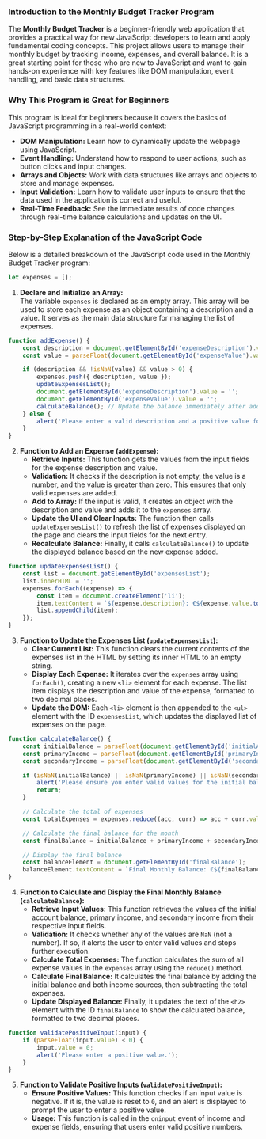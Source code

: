 ### Introduction to the Monthly Budget Tracker Program

The **Monthly Budget Tracker** is a beginner-friendly web application that provides a practical way for new JavaScript developers to learn and apply fundamental coding concepts. This project allows users to manage their monthly budget by tracking income, expenses, and overall balance. It is a great starting point for those who are new to JavaScript and want to gain hands-on experience with key features like DOM manipulation, event handling, and basic data structures.

### Why This Program is Great for Beginners

This program is ideal for beginners because it covers the basics of JavaScript programming in a real-world context:
- **DOM Manipulation:** Learn how to dynamically update the webpage using JavaScript.
- **Event Handling:** Understand how to respond to user actions, such as button clicks and input changes.
- **Arrays and Objects:** Work with data structures like arrays and objects to store and manage expenses.
- **Input Validation:** Learn how to validate user inputs to ensure that the data used in the application is correct and useful.
- **Real-Time Feedback:** See the immediate results of code changes through real-time balance calculations and updates on the UI.

### Step-by-Step Explanation of the JavaScript Code

Below is a detailed breakdown of the JavaScript code used in the Monthly Budget Tracker program:

```javascript
let expenses = [];
```

1. **Declare and Initialize an Array:**  
   The variable `expenses` is declared as an empty array. This array will be used to store each expense as an object containing a description and a value. It serves as the main data structure for managing the list of expenses.

```javascript
function addExpense() {
    const description = document.getElementById('expenseDescription').value;
    const value = parseFloat(document.getElementById('expenseValue').value);

    if (description && !isNaN(value) && value > 0) {
        expenses.push({ description, value });
        updateExpensesList();
        document.getElementById('expenseDescription').value = '';
        document.getElementById('expenseValue').value = '';
        calculateBalance(); // Update the balance immediately after adding an expense
    } else {
        alert('Please enter a valid description and a positive value for the expense.');
    }
}
```

2. **Function to Add an Expense (`addExpense`):**  
   - **Retrieve Inputs:** This function gets the values from the input fields for the expense description and value.
   - **Validation:** It checks if the description is not empty, the value is a number, and the value is greater than zero. This ensures that only valid expenses are added.
   - **Add to Array:** If the input is valid, it creates an object with the description and value and adds it to the `expenses` array.
   - **Update the UI and Clear Inputs:** The function then calls `updateExpensesList()` to refresh the list of expenses displayed on the page and clears the input fields for the next entry.
   - **Recalculate Balance:** Finally, it calls `calculateBalance()` to update the displayed balance based on the new expense added.

```javascript
function updateExpensesList() {
    const list = document.getElementById('expensesList');
    list.innerHTML = '';
    expenses.forEach((expense) => {
        const item = document.createElement('li');
        item.textContent = `${expense.description}: €${expense.value.toFixed(2)}`;
        list.appendChild(item);
    });
}
```

3. **Function to Update the Expenses List (`updateExpensesList`):**  
   - **Clear Current List:** This function clears the current contents of the expenses list in the HTML by setting its inner HTML to an empty string.
   - **Display Each Expense:** It iterates over the `expenses` array using `forEach()`, creating a new `<li>` element for each expense. The list item displays the description and value of the expense, formatted to two decimal places.
   - **Update the DOM:** Each `<li>` element is then appended to the `<ul>` element with the ID `expensesList`, which updates the displayed list of expenses on the page.

```javascript
function calculateBalance() {
    const initialBalance = parseFloat(document.getElementById('initialAccountBalance').value);
    const primaryIncome = parseFloat(document.getElementById('primaryIncome').value);
    const secondaryIncome = parseFloat(document.getElementById('secondaryIncome').value);

    if (isNaN(initialBalance) || isNaN(primaryIncome) || isNaN(secondaryIncome)) {
        alert('Please ensure you enter valid values for the initial balance and incomes.');
        return;
    }

    // Calculate the total of expenses
    const totalExpenses = expenses.reduce((acc, curr) => acc + curr.value, 0);

    // Calculate the final balance for the month
    const finalBalance = initialBalance + primaryIncome + secondaryIncome - totalExpenses;

    // Display the final balance
    const balanceElement = document.getElementById('finalBalance');
    balanceElement.textContent = `Final Monthly Balance: €${finalBalance.toFixed(2)}`;
}
```

4. **Function to Calculate and Display the Final Monthly Balance (`calculateBalance`):**  
   - **Retrieve Input Values:** This function retrieves the values of the initial account balance, primary income, and secondary income from their respective input fields.
   - **Validation:** It checks whether any of the values are `NaN` (not a number). If so, it alerts the user to enter valid values and stops further execution.
   - **Calculate Total Expenses:** The function calculates the sum of all expense values in the `expenses` array using the `reduce()` method.
   - **Calculate Final Balance:** It calculates the final balance by adding the initial balance and both income sources, then subtracting the total expenses.
   - **Update Displayed Balance:** Finally, it updates the text of the `<h2>` element with the ID `finalBalance` to show the calculated balance, formatted to two decimal places.

```javascript
function validatePositiveInput(input) {
    if (parseFloat(input.value) < 0) {
        input.value = 0;
        alert('Please enter a positive value.');
    }
}
```

5. **Function to Validate Positive Inputs (`validatePositiveInput`):**  
   - **Ensure Positive Values:** This function checks if an input value is negative. If it is, the value is reset to `0`, and an alert is displayed to prompt the user to enter a positive value.
   - **Usage:** This function is called in the `oninput` event of income and expense fields, ensuring that users enter valid positive numbers.


